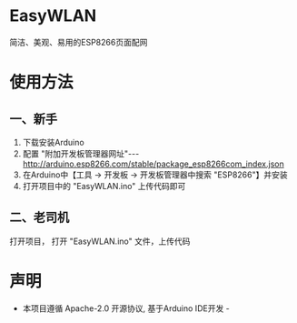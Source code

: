 # EasyWLAN
简洁、美观、易用的ESP8266页面配网

# 使用方法
## 一、新手
1. 下载安装Arduino
2. 配置 "附加开发板管理器网址"--- http://arduino.esp8266.com/stable/package_esp8266com_index.json
3. 在Arduino中【工具 → 开发板 → 开发板管理器中搜索 "ESP8266"】并安装
4. 打开项目中的 "EasyWLAN.ino" 上传代码即可
## 二、老司机
打开项目， 打开 "EasyWLAN.ino" 文件，上传代码

# 声明
- 本项目遵循 Apache-2.0 开源协议, 基于Arduino IDE开发 -
